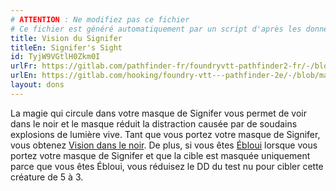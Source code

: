 ```yaml
---
# ATTENTION : Ne modifiez pas ce fichier
# Ce fichier est généré automatiquement par un script d'après les données du module Foundry VTT officiel et de sa traduction
title: Vision du Signifer
titleEn: Signifer's Sight
id: TyjW9VGtlH0Zkm0I
urlFr: https://gitlab.com/pathfinder-fr/foundryvtt-pathfinder2-fr/-/blob/master/data/feats/TyjW9VGtlH0Zkm0I.htm
urlEn: https://gitlab.com/hooking/foundry-vtt---pathfinder-2e/-/blob/master/packs/data/feats.db/signifer-s-sight.json
layout: dons
---
```

La magie qui circule dans votre masque de Signifer vous permet de voir dans le noir et le masque réduit la distraction causée par de soudains explosions de lumière vive. Tant que vous portez votre masque de Signifer, vous obtenez [Vision dans le noir](../capacités-ascendances/vision-dans-le-noir.html). De plus, si vous êtes [Ébloui](../conditions/ébloui.html) lorsque vous portez votre masque de Signifer et que la cible est masquée uniquement parce que vous êtes Ébloui, vous réduisez le DD du test nu pour cibler cette créature de 5 à 3.
